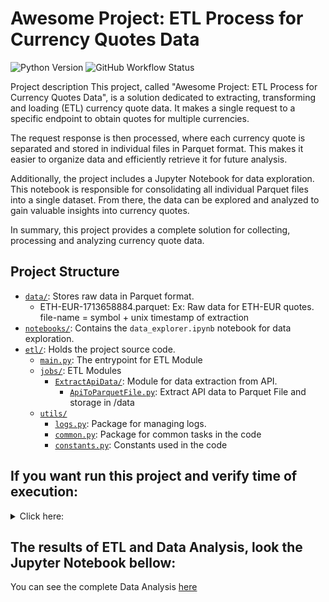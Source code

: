 # Awesome Project: ETL Process for Currency Quotes Data

![Python Version](https://img.shields.io/badge/python-3.9-blue) ![GitHub Workflow Status](https://github.com/IvanildoBarauna/ETL-awesome-api/actions/workflows/run_application.yaml/badge.svg)

Project description
This project, called "Awesome Project: ETL Process for Currency Quotes Data", is a solution dedicated to extracting, transforming and loading (ETL) currency quote data. It makes a single request to a specific endpoint to obtain quotes for multiple currencies.

The request response is then processed, where each currency quote is separated and stored in individual files in Parquet format. This makes it easier to organize data and efficiently retrieve it for future analysis.

Additionally, the project includes a Jupyter Notebook for data exploration. This notebook is responsible for consolidating all individual Parquet files into a single dataset. From there, the data can be explored and analyzed to gain valuable insights into currency quotes.

In summary, this project provides a complete solution for collecting, processing and analyzing currency quote data.

## Project Structure

- [`data/`](https://github.com/IvanildoBarauna/ETL-awesome-api/tree/main/data): Stores raw data in Parquet format.
  - ETH-EUR-1713658884.parquet: Ex: Raw data for ETH-EUR quotes. file-name = symbol + unix timestamp of extraction
- [`notebooks/`](https://github.com/IvanildoBarauna/ETL-awesome-api/tree/main/notebooks): Contains the `data_explorer.ipynb` notebook for data exploration.
- [`etl/`](https://github.com/IvanildoBarauna/ETL-awesome-api/tree/main/etl): Holds the project source code.
  - [`main.py`](https://github.com/IvanildoBarauna/ETL-awesome-api/blob/main/etl/main.py): The  entrypoint for ETL Module
  - [`jobs/`](https://github.com/IvanildoBarauna/ETL-awesome-api/tree/main/etl/jobs): ETL Modules   
    - [`ExtractApiData/`](https://github.com/IvanildoBarauna/ETL-awesome-api/tree/main/etl/jobs/ExtractApiData): Module for data extraction from API.
      - [`ApiToParquetFile.py`](https://github.com/IvanildoBarauna/ETL-awesome-api/blob/main/etl/jobs/ExtractApiData/ApiToParquetFile.py): Extract API data to Parquet File and storage in /data
  - [`utils/`](https://github.com/IvanildoBarauna/ETL-awesome-api/tree/main/etl/utils)
    - [`logs.py`](https://github.com/IvanildoBarauna/ETL-awesome-api/blob/main/etl/utils/logs.py): Package for managing logs.
    - [`common.py`](https://github.com/IvanildoBarauna/ETL-awesome-api/blob/main/etl/utils/common.py): Package for common tasks in the code
    - [`constants.py`](https://github.com/IvanildoBarauna/ETL-awesome-api/blob/main/etl/utils/constants.py): Constants used in the code

## If you want run this project and verify time of execution:

<details>
  <summary>Click here:</summary>
  
  ## Step by Step
  1. Clone the repository:
    `$ git clone https://github.com/IvanildoBarauna/ETL-awesome-api.git`

  2. Install project dependencies using `poetry`:
    `$ poetry install`
    
  3. Run de main.py script
    `$ poetry run python etl/main.py`
    
  4. This command will execute the main script of the project, initiating the ETL process for currency quotes data.
    Note: Ensure that you have Python 3.9 installed on your system.

  5. Alternatively, you can run the project using Docker or Docker Compose. To build and run the Docker image, use the following command:
     Note: Note: Ensure that you have Docker installed on your system.
     
    `$ docker build -t etl-awesome-api . && docker run etl-awesome-api`
    
    To run the project with Docker Compose, use the following command:

    `$ docker-compose up --build`

</details>

## The results of ETL and Data Analysis, look the Jupyter Notebook bellow:

You can see the complete Data Analysis [here](notebooks/data_explorer.ipynb)
